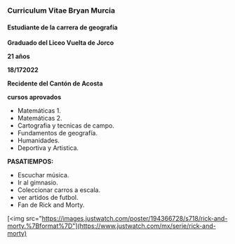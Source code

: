 ### Curriculum Vitae Bryan Murcia 

#### Estudiante de la carrera de geografía

**Graduado del Liceo Vuelta de Jorco**

**21 años**

**18/172022**

**Recidente del Cantón de Acosta**

**cursos aprovados**

- Matemáticas 1.
- Matemáticas 2.
- Cartografia y tecnicas de campo.
- Fundamentos de geografía.
- Humanidades.
- Deportiva y Artistica.

**PASATIEMPOS:**
 - Escuchar música.
 - Ir al gimnasio. 
 - Coleccionar carros a escala.
 - ver artidos de futbol. 
 - Fan de Rick and Morty.
 
[<img src="https://images.justwatch.com/poster/194366728/s718/rick-and-morty.%7Bformat%7D"](https://www.justwatch.com/mx/serie/rick-and-morty)	

